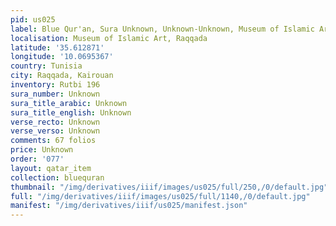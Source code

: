 ```yaml
---
pid: us025
label: Blue Qur'an, Sura Unknown, Unknown-Unknown, Museum of Islamic Art, Raqqada
localisation: Museum of Islamic Art, Raqqada
latitude: '35.612871'
longitude: '10.0695367'
country: Tunisia
city: Raqqada, Kairouan
inventory: Rutbi 196
sura_number: Unknown
sura_title_arabic: Unknown
sura_title_english: Unknown
verse_recto: Unknown
verse_verso: Unknown
comments: 67 folios
price: Unknown
order: '077'
layout: qatar_item
collection: bluequran
thumbnail: "/img/derivatives/iiif/images/us025/full/250,/0/default.jpg"
full: "/img/derivatives/iiif/images/us025/full/1140,/0/default.jpg"
manifest: "/img/derivatives/iiif/us025/manifest.json"
---
```

